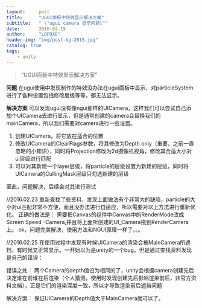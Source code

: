 ```yaml
---
layout:     post
title:      "UGUI面板中特效显示解决方案"
subtitle:   " \"ugui camera 显示问题\""
date:       2016-02-19
author:     "LOFOXO"
header-img: "img/post-bg-2015.jpg"
catalog: true
tags:
    - unity
---
```


> “UGUI面板中特效显示解决方案”

**问题**
在ugui使用中发现制作的特效没办法在ugui面板中显示，对particleSystem进行了各种设置包括修改层级等等，都无法显示。

**解决方案**
可以发现ugui没有像ngui那样的UICamera，这样我们可以尝试自己添加个UICamera去进行显示，但是通常创建的camera会替换我们的mainCamera，所以我们需要对camera进行一些设置。

 1. 创建UICamera，将它放在适合的位置
 2. 修改UICamera的ClearFlags参数，将其修改为Depth only（重要，之前一直忽略的小知识），同时将Projection修改为2d摄像机视角，修改其合适大小对ui层级进行匹配
 3. 可以对其新建一个layer层级，将particle的层级设置为新建的层级，同时将UICamera的CullingMask层级只勾选新建的层级

 至此，问题解决，后续会对其进行测试

//2016.02.23
重新查找了些资料，发现上面做法有个非常大的缺陷，particle的大小对ui匹配非常不方便，而且没办法进行自适应，所以需要对以上方法进行重新优化。
正确的做法是：
需要把Canvas的组件中Canvas中的RenderMode改成Screen Speed -Camera,并且将上面所创建的UI_Camera拖到RenderCamera上。
ok，问题完美解决，使用方法和NGUI原理一样了。。。

//2016.02.25
在使用过程中发现有时候UICamera的渲染会被MainCamera所遮挡，有时候又正常显示。一开始以为是unity的一个bug，但是通过查找资料发现是自己的错误：

错误之处：
两个Camera的depth值设为相同的了，unity会根据camera创建先后决定谁在前谁在后渲染（个人猜测，使用时发现创建先后影响渲染前后，非官方资料文档），正是它们的渲染深度一致，所以才导致渲染前后遮挡问题

解决方案：
保证UICamera的Depth值大于MainCamera就可以了。
